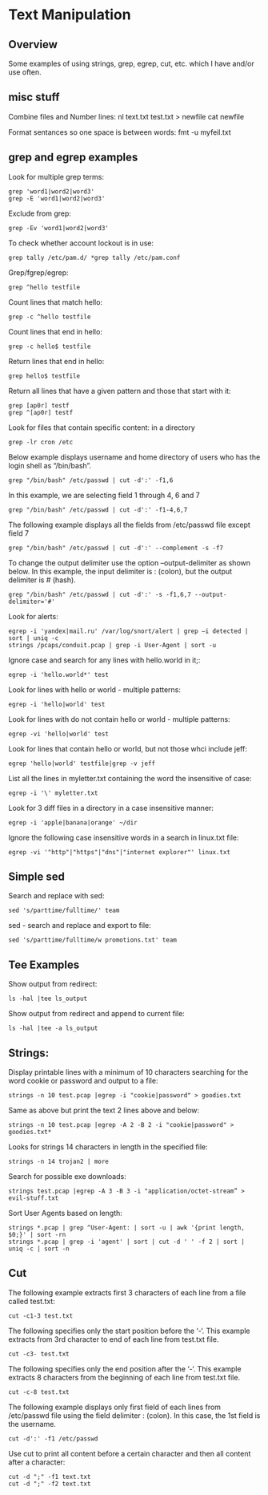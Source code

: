 # Text Manipulation

## Overview

Some examples of using strings, grep, egrep, cut, etc. which I have and/or use often.

## misc stuff

Combine files and Number lines: nl text.txt test.txt &gt; newfile cat newfile

Format sentances so one space is between words: fmt -u myfeil.txt

## grep and egrep examples

Look for multiple grep terms:

```text
grep 'word1|word2|word3'
grep -E 'word1|word2|word3'
```

Exclude from grep:

```text
grep -Ev 'word1|word2|word3'
```

To check whether account lockout is in use:

```text
grep tally /etc/pam.d/ *grep tally /etc/pam.conf
```

Grep/fgrep/egrep:

```text
grep ^hello testfile
```

Count lines that match hello:

```text
grep -c ^hello testfile
```

Count lines that end in hello:

```text
grep -c hello$ testfile
```

Return lines that end in hello:

```text
grep hello$ testfile
```

Return all lines that have a given pattern and those that start with it:

```text
grep [ap0r] testf
grep ^[ap0r] testf
```

Look for files that contain specific content: in a directory

```text
grep -lr cron /etc
```

Below example displays username and home directory of users who has the login shell as “/bin/bash”.

```text
grep "/bin/bash" /etc/passwd | cut -d':' -f1,6
```

In this example, we are selecting field 1 through 4, 6 and 7

```text
grep "/bin/bash" /etc/passwd | cut -d':' -f1-4,6,7
```

The following example displays all the fields from /etc/passwd file except field 7

```text
grep "/bin/bash" /etc/passwd | cut -d':' --complement -s -f7
```

To change the output delimiter use the option –output-delimiter as shown below. In this example, the input delimiter is : \(colon\), but the output delimiter is \# \(hash\).

```text
grep "/bin/bash" /etc/passwd | cut -d':' -s -f1,6,7 --output-delimiter='#'
```

Look for alerts:

```text
egrep -i 'yandex|mail.ru' /var/log/snort/alert | grep –i detected | sort | uniq -c
strings /pcaps/conduit.pcap | grep -i User-Agent | sort -u
```

Ignore case and search for any lines with hello.world in it;:

```text
egrep -i 'hello.world*' test
```

Look for lines with hello or world - multiple patterns:

```text
egrep -i 'hello|world' test
```

Look for lines with do not contain hello or world - multiple patterns:

```text
egrep -vi 'hello|world' test
```

Look for lines that contain hello or world, but not those whci include jeff:

```text
egrep 'hello|world' testfile|grep -v jeff
```

List all the lines in myletter.txt containing the word the insensitive of case:

```text
egrep -i '\' myletter.txt
```

Look for 3 diff files in a directory in a case insensitive manner:

```text
egrep -i 'apple|banana|orange' ~/dir
```

Ignore the following case insensitive words in a search in linux.txt file:

```text
egrep -vi '"http"|"https"|"dns"|"internet explorer"' linux.txt
```

## Simple sed

Search and replace with sed:

```text
sed 's/parttime/fulltime/' team
```

sed - search and replace and export to file:

```text
sed 's/parttime/fulltime/w promotions.txt' team
```

## Tee Examples

Show output from redirect:

```text
ls -hal |tee ls_output
```

Show output from redirect and append to current file:

```text
ls -hal |tee -a ls_output
```

## Strings:

Display printable lines with a minimum of 10 characters searching for the word cookie or password and output to a file:

```text
strings -n 10 test.pcap |egrep -i "cookie|password" > goodies.txt
```

Same as above but print the text 2 lines above and below:

```text
strings -n 10 test.pcap |egrep -A 2 -B 2 -i "cookie|password" > goodies.txt*
```

Looks for strings 14 characters in length in the specified file:

```text
strings -n 14 trojan2 | more
```

Search for possible exe downloads:

```text
strings test.pcap |egrep -A 3 -B 3 -i "application/octet-stream” > evil-stuff.txt
```

Sort User Agents based on length:

```text
strings *.pcap | grep ^User-Agent: | sort -u | awk '{print length, $0;}' | sort -rn
strings *.pcap | grep -i 'agent' | sort | cut -d ' ' -f 2 | sort | uniq -c | sort -n
```

## Cut

The following example extracts first 3 characters of each line from a file called test.txt:

```text
cut -c1-3 test.txt
```

The following specifies only the start position before the ‘-‘. This example extracts from 3rd character to end of each line from test.txt file.

```text
cut -c3- test.txt
```

The following specifies only the end position after the ‘-‘. This example extracts 8 characters from the beginning of each line from test.txt file.

```text
cut -c-8 test.txt
```

The following example displays only first field of each lines from /etc/passwd file using the field delimiter : \(colon\). In this case, the 1st field is the username.

```text
cut -d':' -f1 /etc/passwd
```

Use cut to print all content before a certain character and then all content after a character:

```text
cut -d ";" -f1 text.txt
cut -d ";" -f2 text.txt
```

